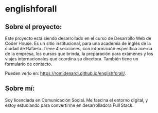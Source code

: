 # englishforall

## Sobre el proyecto:

Este proyecto está siendo desarrollado en el curso de Desarrollo Web de Coder House.
Es un sitio institucional, para una academia de inglés de la ciudad de Rafaela. 
Tiene 4 secciones, con información específica acerca de la empresa, los cursos que brinda, la preparación para exámenes y los viajes internacionales que coordina su directora. También tiene un formulario de contacto.

Pueden verlo en: https://romidenardi.github.io/englishforall/.

## Sobre mí:

Soy licenciada en Comunicación Social.
Me fascina el entorno digital, y estoy estudiando para convertirme en desarrolladora Full Stack.

